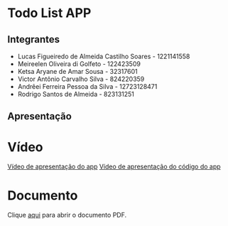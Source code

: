 # Todo List APP

## Integrantes
  - Lucas Figueiredo de Almeida Castilho Soares - 1221141558
  - Meireelen Oliveira di Golfeto - 122423509
  - Ketsa Aryane de Amar Sousa - 32317601
  - Victor Antônio Carvalho Silva - 824220359
  - Andrêei Ferreira Pessoa da Silva - 12723128471
  - Rodrigo Santos de Almeida - 823131251

## Apresentação
# Vídeo
[Vídeo de apresentação do app](https://www.youtube.com/shorts/8IemCzBtp20)
[Vídeo de apresentação do código do app](https://www.youtube.com/watch?v=_NU3rgcprrI)

# Documento
Clique [aqui](https://pdfupload.io/docs/f33c99cb) para abrir o documento PDF.
